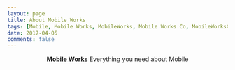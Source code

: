 ```yaml
---
layout: page
title: About Mobile Works
tags: [Mobile, Mobile Works, MobileWorks, Mobile Works Co, MobileWorksCo]
date: 2017-04-05
comments: false
---
```

    
<center><a href="https://github.com/mobileworksco"><b>Mobile Works</b></a> Everything you need about Mobile</center>
